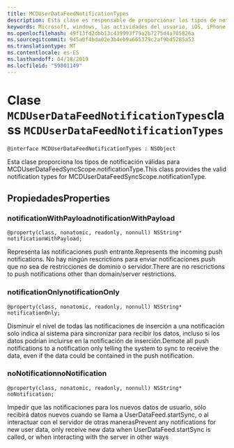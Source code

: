 ```yaml
---
title: MCDUserDataFeedNotificationTypes
description: Esta clase es responsable de proporcionar los tipos de notificación
keywords: Microsoft, windows, las actividades del usuario, iOS, iPhone, objectiveC, conectado los dispositivos, proyecto Roma
ms.openlocfilehash: 49f13fd2dbb13c439993f79a2b7275d4a705826a
ms.sourcegitcommit: 945a0f4bda02e3b4eb9a665379c2af9bd5285a53
ms.translationtype: MT
ms.contentlocale: es-ES
ms.lasthandoff: 04/18/2019
ms.locfileid: "59801149"
---
```

# <a name="class-mcduserdatafeednotificationtypes"></a><span data-ttu-id="7be1d-104">Clase `MCDUserDataFeedNotificationTypes`</span><span class="sxs-lookup"><span data-stu-id="7be1d-104">class `MCDUserDataFeedNotificationTypes`</span></span>

```
@interface MCDUserDataFeedNotificationTypes : NSObject
```

<span data-ttu-id="7be1d-105">Esta clase proporciona los tipos de notificación válidas para MCDUserDataFeedSyncScope.notificationType.</span><span class="sxs-lookup"><span data-stu-id="7be1d-105">This class provides the valid notification types for MCDUserDataFeedSyncScope.notificationType.</span></span>


## <a name="properties"></a><span data-ttu-id="7be1d-106">Propiedades</span><span class="sxs-lookup"><span data-stu-id="7be1d-106">Properties</span></span>

### <a name="notificationwithpayload"></a><span data-ttu-id="7be1d-107">notificationWithPayload</span><span class="sxs-lookup"><span data-stu-id="7be1d-107">notificationWithPayload</span></span>
`@property(class, nonatomic, readonly, nonnull) NSString* notificationWithPayload;`

<span data-ttu-id="7be1d-108">Representa las notificaciones push entrante.</span><span class="sxs-lookup"><span data-stu-id="7be1d-108">Represents the incoming push notifications.</span></span>  <span data-ttu-id="7be1d-109">No hay ningún rescrictions para enviar notificaciones push que no sea de restricciones de dominio o servidor.</span><span class="sxs-lookup"><span data-stu-id="7be1d-109">There are no rescrictions to push notifications other than domain/server restrictions.</span></span>

### <a name="notificationonly"></a><span data-ttu-id="7be1d-110">notificationOnly</span><span class="sxs-lookup"><span data-stu-id="7be1d-110">notificationOnly</span></span>
`@property(class, nonatomic, readonly, nonnull) NSString* notificationOnly;`

<span data-ttu-id="7be1d-111">Disminuir el nivel de todas las notificaciones de inserción a una notificación solo indica al sistema para sincronizar para recibir los datos, incluso si los datos podrían incluirse en la notificación de inserción.</span><span class="sxs-lookup"><span data-stu-id="7be1d-111">Demote all push notifications to a notification only telling the system to sync to receive the data, even if the data could be contained in the push notification.</span></span>


### <a name="nonotification"></a><span data-ttu-id="7be1d-112">noNotification</span><span class="sxs-lookup"><span data-stu-id="7be1d-112">noNotification</span></span>
`@property(class, nonatomic, readonly, nonnull) NSString* noNotification;`

<span data-ttu-id="7be1d-113">Impedir que las notificaciones para los nuevos datos de usuario, sólo recibirá datos nuevos cuando se llama a UserDataFeed.startSync, o al interactuar con el servidor de otras maneras</span><span class="sxs-lookup"><span data-stu-id="7be1d-113">Prevent any notifications for new user data, only receive new data when UserDataFeed.startSync is called, or when interacting with the server in other ways</span></span>
